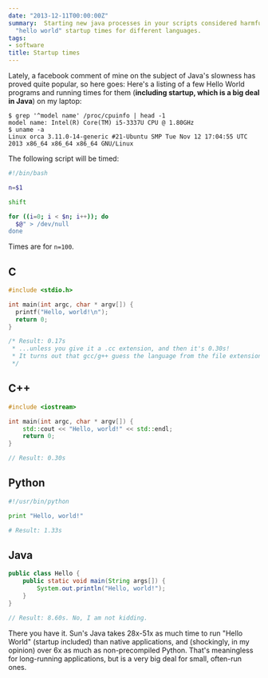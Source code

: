 ```yaml
---
date: "2013-12-11T00:00:00Z"
summary:  Starting new java processes in your scripts considered harmful. Let's compare
  "hello world" startup times for different languages.
tags:
- software
title: Startup times
---
```


<!-- markdownlint-disable MD013 -->

Lately, a facebook comment of mine on the subject of Java's slowness has proved quite popular, so here goes: Here's a listing of a few Hello World programs and running times for them (**including startup, which is a big deal in Java**) on my laptop:

```text
$ grep '^model name' /proc/cpuinfo | head -1
model name: Intel(R) Core(TM) i5-3337U CPU @ 1.80GHz
$ uname -a
Linux orca 3.11.0-14-generic #21-Ubuntu SMP Tue Nov 12 17:04:55 UTC 2013 x86_64 x86_64 x86_64 GNU/Linux
```

The following script will be timed:

```bash
#!/bin/bash

n=$1

shift

for ((i=0; i < $n; i++)); do
  $@" > /dev/null
done
```

Times are for `n=100`.

C
-

```c
#include <stdio.h>

int main(int argc, char * argv[]) {
  printf("Hello, world!\n");
  return 0;
}

/* Result: 0.17s
 * ...unless you give it a .cc extension, and then it's 0.30s!
 * It turns out that gcc/g++ guess the language from the file extension.
 */
```

C++
---

```cpp
#include <iostream>

int main(int argc, char * argv[]) {
    std::cout << "Hello, world!" << std::endl;
    return 0;
}

// Result: 0.30s
```

Python
------

```python
#!/usr/bin/python

print "Hello, world!"

# Result: 1.33s
```

Java
----

```java
public class Hello {
    public static void main(String args[]) {
        System.out.println("Hello, world!");
    }
}

// Result: 8.60s. No, I am not kidding.
```

There you have it. Sun's Java takes 28x-51x as much time to run "Hello World" (startup included) than native applications, and (shockingly, in my opinion) over 6x as much as non-precompiled Python. That's meaningless for long-running applications, but is a very big deal for small, often-run ones.
